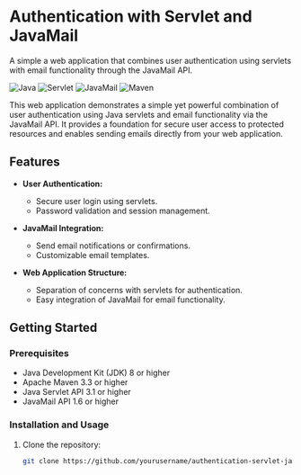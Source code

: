 # Authentication with Servlet and JavaMail
A simple a web application that combines user authentication using servlets with email functionality through the JavaMail API.


![Java](https://img.shields.io/badge/Java-8%2B-blue)
![Servlet](https://img.shields.io/badge/Servlet-3.1%2B-green)
![JavaMail](https://img.shields.io/badge/JavaMail-1.6%2B-yellow)
![Maven](https://img.shields.io/badge/Maven-3.3%2B-orange)

This web application demonstrates a simple yet powerful combination of user authentication using Java servlets and email functionality via the JavaMail API. It provides a foundation for secure user access to protected resources and enables sending emails directly from your web application.

## Features

- **User Authentication:**
  - Secure user login using servlets.
  - Password validation and session management.
  
- **JavaMail Integration:**
  - Send email notifications or confirmations.
  - Customizable email templates.
  
- **Web Application Structure:**
  - Separation of concerns with servlets for authentication.
  - Easy integration of JavaMail for email functionality.
  
## Getting Started

### Prerequisites

- Java Development Kit (JDK) 8 or higher
- Apache Maven 3.3 or higher
- Java Servlet API 3.1 or higher
- JavaMail API 1.6 or higher

### Installation and Usage

1. Clone the repository:

   ```bash
   git clone https://github.com/yourusername/authentication-servlet-javamail.git

